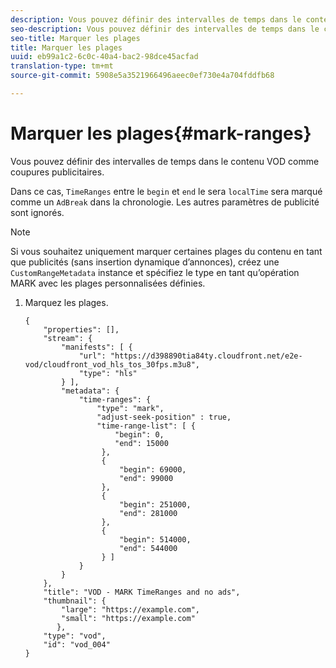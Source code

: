 ```yaml
---
description: Vous pouvez définir des intervalles de temps dans le contenu VOD comme coupures publicitaires.
seo-description: Vous pouvez définir des intervalles de temps dans le contenu VOD comme coupures publicitaires.
seo-title: Marquer les plages
title: Marquer les plages
uuid: eb99a1c2-6c0c-40a4-bac2-98dce45acfad
translation-type: tm+mt
source-git-commit: 5908e5a3521966496aeec0ef730e4a704fddfb68

---
```



# Marquer les plages{#mark-ranges}

Vous pouvez définir des intervalles de temps dans le contenu VOD comme coupures publicitaires.

Dans ce cas, `TimeRanges` entre le `begin` et `end` le sera `localTime` sera marqué comme un `AdBreak` dans la chronologie. Les autres paramètres de publicité sont ignorés.

>[!NOTE]
>
>Si vous souhaitez uniquement marquer certaines plages du contenu en tant que publicités (sans insertion dynamique d’annonces), créez une `CustomRangeMetadata` instance et spécifiez le type en tant qu’opération MARK avec les plages personnalisées définies.

1. Marquez les plages.

   ```
   {   
       "properties": [],
       "stream": {
           "manifests": [ {
               "url": "https://d398890tia84ty.cloudfront.net/e2e-vod/cloudfront_vod_hls_tos_30fps.m3u8",
               "type": "hls"
           } ],
           "metadata": {
               "time-ranges": {
                   "type": "mark",
                   "adjust-seek-position" : true,   
                   "time-range-list": [ {
                       "begin": 0,
                       "end": 15000
                    },
                    {
                        "begin": 69000,
                        "end": 99000
                    },
                    {
                        "begin": 251000,
                        "end": 281000
                    },
                    {
                        "begin": 514000,
                        "end": 544000
                    } ]
               }
           }           
       },   
       "title": "VOD - MARK TimeRanges and no ads",
       "thumbnail": {
           "large": "https://example.com",
           "small": "https://example.com"
          },
       "type": "vod",
       "id": "vod_004"
   }
   ```

